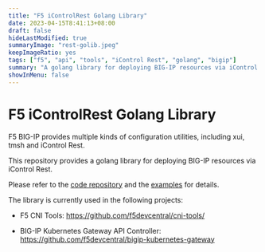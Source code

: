```yaml
---
title: "F5 iControlRest Golang Library"
date: 2023-04-15T8:41:13+08:00
draft: false
hideLastModified: true
summaryImage: "rest-golib.jpeg"
keepImageRatio: yes
tags: ["f5", "api", "tools", "iControl Rest", "golang", "bigip"]
summary: "A golang library for deploying BIG-IP resources via iControl Rest."
showInMenu: false
---
```


# F5 iControlRest Golang Library

F5 BIG-IP provides multiple kinds of configuration utilities, including xui, tmsh and iControl Rest.

This repository provides a golang library for deploying BIG-IP resources via iControl Rest.

Please refer to the [code repository](https://github.com/f5devcentral/f5-bigip-rest) and the [examples](https://github.com/f5devcentral/f5-bigip-rest/tree/main/examples) for details.

The library is currently used in the following projects:

* F5 CNI Tools: https://github.com/f5devcentral/cni-tools/

* BIG-IP Kubernetes Gateway API Controller: https://github.com/f5devcentral/bigip-kubernetes-gateway
